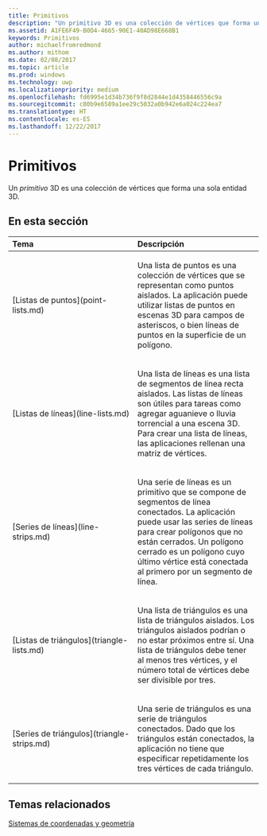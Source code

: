 ```yaml
---
title: Primitivos
description: "Un primitivo 3D es una colección de vértices que forma una sola entidad 3D."
ms.assetid: A1FE6F49-B0D4-4665-90E1-40AD98E668B1
keywords: Primitivos
author: michaelfromredmond
ms.author: mithom
ms.date: 02/08/2017
ms.topic: article
ms.prod: windows
ms.technology: uwp
ms.localizationpriority: medium
ms.openlocfilehash: fd6995e1d34b736f9f8d2844e1d4358446556c9a
ms.sourcegitcommit: c80b9e6589a1ee29c5032a0b942e6a024c224ea7
ms.translationtype: HT
ms.contentlocale: es-ES
ms.lasthandoff: 12/22/2017
---
```

# <a name="primitives"></a>Primitivos


Un *primitivo* 3D es una colección de vértices que forma una sola entidad 3D.

## <a name="span-idin-this-sectionspanin-this-section"></a><span id="in-this-section"></span>En esta sección


<table>
<colgroup>
<col width="50%" />
<col width="50%" />
</colgroup>
<thead>
<tr class="header">
<th align="left">Tema</th>
<th align="left">Descripción</th>
</tr>
</thead>
<tbody>
<tr class="odd">
<td align="left"><p>[Listas de puntos](point-lists.md)</p></td>
<td align="left"><p>Una lista de puntos es una colección de vértices que se representan como puntos aislados. La aplicación puede utilizar listas de puntos en escenas 3D para campos de asteriscos, o bien líneas de puntos en la superficie de un polígono.</p></td>
</tr>
<tr class="even">
<td align="left"><p>[Listas de líneas](line-lists.md)</p></td>
<td align="left"><p>Una lista de líneas es una lista de segmentos de línea recta aislados. Las listas de líneas son útiles para tareas como agregar aguanieve o lluvia torrencial a una escena 3D. Para crear una lista de líneas, las aplicaciones rellenan una matriz de vértices.</p></td>
</tr>
<tr class="odd">
<td align="left"><p>[Series de líneas](line-strips.md)</p></td>
<td align="left"><p>Una serie de líneas es un primitivo que se compone de segmentos de línea conectados. La aplicación puede usar las series de líneas para crear polígonos que no están cerrados. Un polígono cerrado es un polígono cuyo último vértice está conectada al primero por un segmento de línea.</p></td>
</tr>
<tr class="even">
<td align="left"><p>[Listas de triángulos](triangle-lists.md)</p></td>
<td align="left"><p>Una lista de triángulos es una lista de triángulos aislados. Los triángulos aislados podrían o no estar próximos entre sí. Una lista de triángulos debe tener al menos tres vértices, y el número total de vértices debe ser divisible por tres.</p></td>
</tr>
<tr class="odd">
<td align="left"><p>[Series de triángulos](triangle-strips.md)</p></td>
<td align="left"><p>Una serie de triángulos es una serie de triángulos conectados. Dado que los triángulos están conectados, la aplicación no tiene que especificar repetidamente los tres vértices de cada triángulo.</p></td>
</tr>
</tbody>
</table>

 

## <a name="span-idrelated-topicsspanrelated-topics"></a><span id="related-topics"></span>Temas relacionados


[Sistemas de coordenadas y geometría](coordinate-systems-and-geometry.md)

 

 




